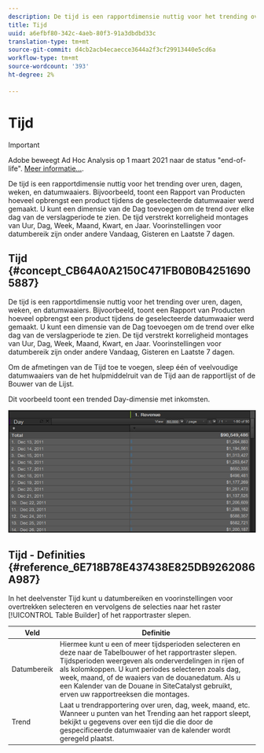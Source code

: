 ```yaml
---
description: De tijd is een rapportdimensie nuttig voor het trending over uren, dagen, weken, en datumwaaiers. Bijvoorbeeld, toont een Rapport van Producten hoeveel opbrengst een product tijdens de geselecteerde datumwaaier werd gemaakt. U kunt een dimensie van de Dag toevoegen om de trend over elke dag van de verslagperiode te zien. De tijd verstrekt korreligheid montages van Uur, Dag, Week, Maand, Kwart, en Jaar. Voorinstellingen voor datumbereik zijn onder andere Vandaag, Gisteren en Laatste 7 dagen.
title: Tijd
uuid: a6efbf80-342c-4aeb-80f3-91a3dbdbd33c
translation-type: tm+mt
source-git-commit: d4cb2acb4ecaecce3644a2f3cf29913440e5cd6a
workflow-type: tm+mt
source-wordcount: '393'
ht-degree: 2%

---
```



# Tijd

>[!IMPORTANT]
>
>Adobe beweegt Ad Hoc Analysis op 1 maart 2021 naar de status &quot;end-of-life&quot;. [Meer informatie...](https://adobe.ly/discoverworkspace).

De tijd is een rapportdimensie nuttig voor het trending over uren, dagen, weken, en datumwaaiers. Bijvoorbeeld, toont een Rapport van Producten hoeveel opbrengst een product tijdens de geselecteerde datumwaaier werd gemaakt. U kunt een dimensie van de Dag toevoegen om de trend over elke dag van de verslagperiode te zien. De tijd verstrekt korreligheid montages van Uur, Dag, Week, Maand, Kwart, en Jaar. Voorinstellingen voor datumbereik zijn onder andere Vandaag, Gisteren en Laatste 7 dagen.

## Tijd {#concept_CB64A0A2150C471FB0B0B42516905887}

De tijd is een rapportdimensie nuttig voor het trending over uren, dagen, weken, en datumwaaiers. Bijvoorbeeld, toont een Rapport van Producten hoeveel opbrengst een product tijdens de geselecteerde datumwaaier werd gemaakt. U kunt een dimensie van de Dag toevoegen om de trend over elke dag van de verslagperiode te zien. De tijd verstrekt korreligheid montages van Uur, Dag, Week, Maand, Kwart, en Jaar. Voorinstellingen voor datumbereik zijn onder andere Vandaag, Gisteren en Laatste 7 dagen.

Om de afmetingen van de Tijd toe te voegen, sleep één of veelvoudige datumwaaiers van de het hulpmiddelruit van de Tijd aan de rapportlijst of de Bouwer van de Lijst.

Dit voorbeeld toont een trended Day-dimensie met inkomsten.

![](assets/day_dimension.png)

## Tijd - Definities {#reference_6E718B78E437438E825DB9262086A987}

In het deelvenster Tijd kunt u datumbereiken en voorinstellingen voor overtrekken selecteren en vervolgens de selecties naar het raster [!UICONTROL Table Builder] of het rapportraster slepen.

<!-- 

r_time_panel.xml

 -->

| Veld | Definitie |
|--- |--- |
| Datumbereik | Hiermee kunt u een of meer tijdsperioden selecteren en deze naar de Tabelbouwer of het rapportraster slepen. Tijdsperioden weergeven als onderverdelingen in rijen of als kolomkoppen. U kunt periodes selecteren zoals dag, week, maand, of de waaiers van de douanedatum. Als u een Kalender van de Douane in SiteCatalyst gebruikt, erven uw rapportreeksen die montages. |
| Trend | Laat u trendrapportering over uren, dag, week, maand, etc. Wanneer u punten van het Trending aan het rapport sleept, bekijkt u gegevens over een tijd die die door de gespecificeerde datumwaaier van de kalender wordt geregeld plaatst. |
